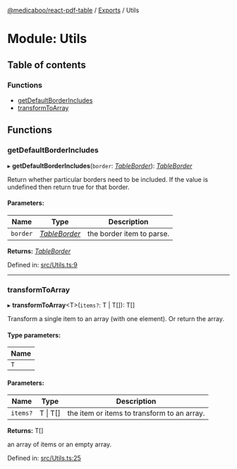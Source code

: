 [@medicaboo/react-pdf-table](../README.md) / [Exports](../modules.md) / Utils

# Module: Utils

## Table of contents

### Functions

- [getDefaultBorderIncludes](utils.md#getdefaultborderincludes)
- [transformToArray](utils.md#transformtoarray)

## Functions

### getDefaultBorderIncludes

▸ **getDefaultBorderIncludes**(`border`: [*TableBorder*](../interfaces/tablecell.tableborder.md)): [*TableBorder*](../interfaces/tablecell.tableborder.md)

Return whether particular borders need to be included.
If the value is undefined then return true for that border.

#### Parameters:

Name | Type | Description |
------ | ------ | ------ |
`border` | [*TableBorder*](../interfaces/tablecell.tableborder.md) | the border item to parse.    |

**Returns:** [*TableBorder*](../interfaces/tablecell.tableborder.md)

Defined in: [src/Utils.ts:9](https://github.com/Medicaboo/react-pdf-table/blob/146ee4e/src/Utils.ts#L9)

___

### transformToArray

▸ **transformToArray**<T\>(`items?`: T \| T[]): T[]

Transform a single item to an array (with one element).
Or return the array.

#### Type parameters:

Name |
------ |
`T` |

#### Parameters:

Name | Type | Description |
------ | ------ | ------ |
`items?` | T \| T[] | the item or items to transform to an array.   |

**Returns:** T[]

an array of items or an empty array.

Defined in: [src/Utils.ts:25](https://github.com/Medicaboo/react-pdf-table/blob/146ee4e/src/Utils.ts#L25)
